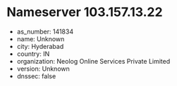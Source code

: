 # Nameserver 103.157.13.22

* as_number: 141834
* name: Unknown
* city: Hyderabad
* country: IN
* organization: Neolog Online Services Private Limited
* version: Unknown
* dnssec: false

